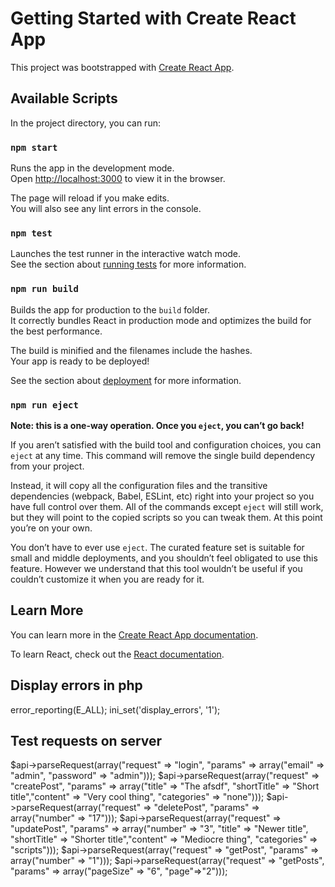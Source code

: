 # Getting Started with Create React App

This project was bootstrapped with [Create React App](https://github.com/facebook/create-react-app).

## Available Scripts

In the project directory, you can run:

### `npm start`

Runs the app in the development mode.\
Open [http://localhost:3000](http://localhost:3000) to view it in the browser.

The page will reload if you make edits.\
You will also see any lint errors in the console.

### `npm test`

Launches the test runner in the interactive watch mode.\
See the section about [running tests](https://facebook.github.io/create-react-app/docs/running-tests) for more information.

### `npm run build`

Builds the app for production to the `build` folder.\
It correctly bundles React in production mode and optimizes the build for the best performance.

The build is minified and the filenames include the hashes.\
Your app is ready to be deployed!

See the section about [deployment](https://facebook.github.io/create-react-app/docs/deployment) for more information.

### `npm run eject`

**Note: this is a one-way operation. Once you `eject`, you can’t go back!**

If you aren’t satisfied with the build tool and configuration choices, you can `eject` at any time. This command will remove the single build dependency from your project.

Instead, it will copy all the configuration files and the transitive dependencies (webpack, Babel, ESLint, etc) right into your project so you have full control over them. All of the commands except `eject` will still work, but they will point to the copied scripts so you can tweak them. At this point you’re on your own.

You don’t have to ever use `eject`. The curated feature set is suitable for small and middle deployments, and you shouldn’t feel obligated to use this feature. However we understand that this tool wouldn’t be useful if you couldn’t customize it when you are ready for it.

## Learn More

You can learn more in the [Create React App documentation](https://facebook.github.io/create-react-app/docs/getting-started).

To learn React, check out the [React documentation](https://reactjs.org/).

## Display errors in php
error_reporting(E_ALL);
ini_set('display_errors', '1');

## Test requests on server

$api->parseRequest(array("request" => "login", "params" => array("email" => "admin", "password" => "admin")));
$api->parseRequest(array("request" => "createPost", "params" => array("title" => "The afsdf", "shortTitle" => "Short title","content" => "Very cool thing", "categories" => "none")));
$api->parseRequest(array("request" => "deletePost", "params" => array("number" => "17")));
$api->parseRequest(array("request" => "updatePost", "params" => array("number" => "3", "title" => "Newer title", "shortTitle" => "Shorter title","content" => "Mediocre thing", "categories" => "scripts")));
$api->parseRequest(array("request" => "getPost", "params" => array("number" => "1")));
$api->parseRequest(array("request" => "getPosts", "params" => array("pageSize" => "6", "page"=>"2")));